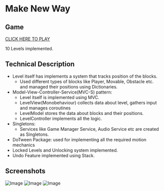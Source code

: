 # **Make New Way**

## Game
[CLICK HERE TO PLAY](https://y0-0go.itch.io/make-new-way)

10 Levels implemented.

## Technical Description

- Level itself has implements a system that tracks position of the blocks.
    - Used different types of blocks like Player, Movable, Obstacle etc. and managed their positions using Dictionaries. 
- Model-View-Controller-Service(MVC-S) pattern:
    - Level itself is implemented using MVC.
    - LevelView(Monobehaviour) collects data about level, gathers input and manages coroutines
    - LevelModel stores the data about blocks and their positions.
    - LevelController implements all the logic.
- Singletons: 
    - Services like Game Manager Service, Audio Service etc are created as Singletons.
- DoTween Package: used for implementing all the required motion mechanics
- Locked Levels and Unlocking system implemented.
- Undo Feature implemented using Stack.


## Screenshots
![Image](https://github.com/yogesh28-git/MakeNewWay/assets/85812175/998a1147-2d76-4950-9389-1eae074d9dab)
![Image](https://github.com/yogesh28-git/MakeNewWay/assets/85812175/2ace09fc-e5e4-4c82-860f-992c67efae2e)
![Image](https://github.com/yogesh28-git/MakeNewWay/assets/85812175/a314a56d-7519-4dbd-a878-56da0ca600f4)


